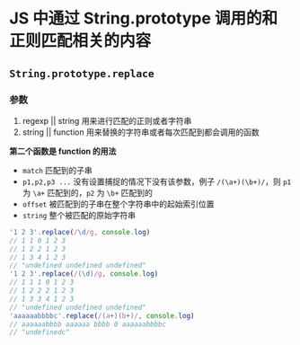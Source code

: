 # JS 中通过 String.prototype 调用的和正则匹配相关的内容

## `String.prototype.replace`
### 参数
1. regexp || string 用来进行匹配的正则或者字符串
1. string || function 用来替换的字符串或者每次匹配到都会调用的函数

**第二个函数是 function 的用法**

- `match` 匹配到的子串
- `p1,p2,p3 ...` 没有设置捕捉的情况下没有该参数，例子 `/(\a+)(\b+)/`，则 `p1` 为 `\a+` 匹配到的，`p2` 为 `\b+` 匹配到的
- `offset` 被匹配到的子串在整个字符串中的起始索引位置
- `string` 整个被匹配的原始字符串

```js
'1 2 3'.replace(/\d/g, console.log)
// 1 1 0 1 2 3
// 1 2 2 1 2 3
// 1 3 4 1 2 3
// "undefined undefined undefined"
'1 2 3'.replace(/(\d)/g, console.log)
// 1 1 1 0 1 2 3
// 1 2 2 2 1 2 3
// 1 3 3 4 1 2 3
// "undefined undefined undefined"
'aaaaaabbbbc'.replace(/(a+)(b+)/, console.log)
// aaaaaabbbb aaaaaa bbbb 0 aaaaaabbbbc
// "undefinedc"
```
